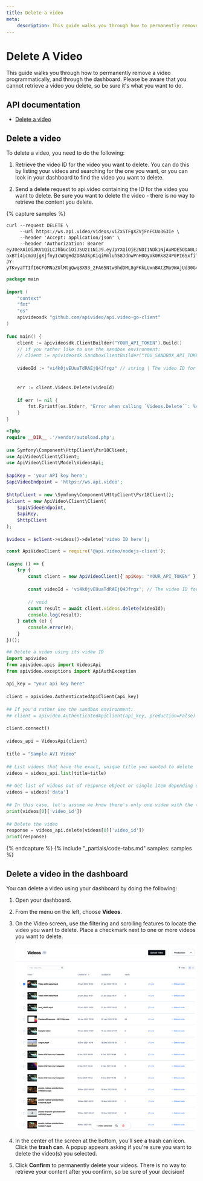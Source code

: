 ```yaml
---
title: Delete a video
meta:
    description: This guide walks you through how to permanently remove a video programmatically, and through the dashboard.
---
```


# Delete A Video

This guide walks you through how to permanently remove a video programmatically, and through the dashboard. Please be aware that you cannot retrieve a video you delete, so be sure it's what you want to do.

## API documentation

- [Delete a video](/reference/api/Videos#delete-a-video-object)

## Delete a video

To delete a video, you need to do the following: 

1. Retrieve the video ID for the video you want to delete. You can do this by listing your videos and searching for the one you want, or you can look in your dashboard to find the video you want to delete. 

2. Send a delete request to api.video containing the ID for the video you want to delete. Be sure you want to delete the video - there is no way to retrieve the content you delete. 

{% capture samples %}
```curl
curl --request DELETE \
     --url https://ws.api.video/videos/viZxSTFgXZVjFnFCUo363Ie \
     --header 'Accept: application/json' \
     --header 'Authorization: Bearer eyJ0eXAiOiJKV1QiLCJhbGciOiJSUzI1NiJ9.eyJpYXQiOjE2NDI1NDk1NjAuMDE5ODA0LCJuYmYiOjE2NDI1NDk1NjAuMDE5ODA0LCJleHAiOjE2NDI1NTMxNjAuMDE5ODA0LCJwcm9qZWN0SWQiOiJwclJ6SUpKQTdCTHNxSGpTNDVLVnBCMSJ9.jjr4YADGbe62RmBBxJXLy1D61Mtfry_dq9nbriBXgkPrdlBJ8ZRP50CyW3AsGD7wSuKp2mXxEYSzj64zelT1IGOwg6KG4Gz9BZ9YWs0GAHKUIdgqn1gzITX5aQljIXx1fquXbawd-axBTi4icmaUjgXjfnyIcWOgHd2D8A3kpKiqiMmluh58JdnwPnH0OyVk0Rk824P0PI6SxfiTHfkCglPL6ixf9OgokMLPoVrsxH5C0xt3Z7lf5TJ0F78-JY-yTKvyaTTIfI6CFOMNaZUlMtgQwq8X93_2FA65Ntw3hdDML8gFKkLUxnBAtZMo9WAjUd30G4OcYasmlkc4Q_JSNw'
```
```go
package main

import (
    "context"
    "fmt"
    "os"
    apivideosdk "github.com/apivideo/api.video-go-client"
)

func main() {
    client := apivideosdk.ClientBuilder("YOUR_API_TOKEN").Build()
    // if you rather like to use the sandbox environment:
    // client := apivideosdk.SandboxClientBuilder("YOU_SANDBOX_API_TOKEN").Build()
        
    videoId := "vi4k0jvEUuaTdRAEjQ4Jfrgz" // string | The video ID for the video you want to delete.

    
    err := client.Videos.Delete(videoId)

    if err != nil {
        fmt.Fprintf(os.Stderr, "Error when calling `Videos.Delete``: %v\n", err)
    }
}
```
```php
<?php
require __DIR__ .'/vendor/autoload.php';

use Symfony\Component\HttpClient\Psr18Client;
use ApiVideo\Client\Client;
use ApiVideo\Client\Model\VideosApi;

$apiKey = 'your API key here';
$apiVideoEndpoint = 'https://ws.api.video';

$httpClient = new \Symfony\Component\HttpClient\Psr18Client();
$client = new ApiVideo\Client\Client(
    $apiVideoEndpoint,
    $apiKey,
    $httpClient
);

$videos = $client->videos()->delete('video ID here');
```
```javascript
const ApiVideoClient = require('@api.video/nodejs-client');

(async () => {
    try {
        const client = new ApiVideoClient({ apiKey: "YOUR_API_TOKEN" });

        const videoId = 'vi4k0jvEUuaTdRAEjQ4Jfrgz'; // The video ID for the video you want to delete.

        // void
        const result = await client.videos.delete(videoId);
        console.log(result);
    } catch (e) {
        console.error(e);
    }
})();
```
```python
## Delete a video using its video ID
import apivideo
from apivideo.apis import VideosApi
from apivideo.exceptions import ApiAuthException

api_key = "your api key here"

client = apivideo.AuthenticatedApiClient(api_key)

## If you'd rather use the sandbox environment:
## client = apivideo.AuthenticatedApiClient(api_key, production=False)

client.connect()

videos_api = VideosApi(client)

title = "Sample AVI Video"

## List videos that have the exact, unique title you wanted to delete
videos = videos_api.list(title=title)

## Get list of videos out of response object or single item depending on whether you filtered
videos = videos['data']

## In this case, let's assume we know there's only one video with the title we filtered for. 
print(videos[0]['video_id'])
        
## Delete the video
response = videos_api.delete(videos[0]['video_id'])
print(response)
```
{% endcapture %}
{% include "_partials/code-tabs.md" samples: samples %}

## Delete a video in the dashboard

You can delete a video using your dashboard by doing the following:

1. Open your dashboard.

2. From the menu on the left, choose **Videos**.

3. On the Video screen, use the filtering and scrolling features to locate the video you want to delete. Place a checkmark next to one or more videos you want to delete.

   ![Showing the list of videos in the Dashboard](/_assets/delete-video.png)

4. In the center of the screen at the bottom, you'll see a trash can icon. Click the **trash can**. A popup appears asking if you're sure you want to delete the video(s) you selected.

5. Click **Confirm** to permanently delete your videos. There is no way to retrieve your content after you confirm, so be sure of your decision!
